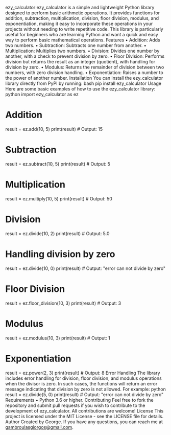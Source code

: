 ezy_calculator
ezy_calculator is a simple and lightweight Python library designed to perform basic arithmetic operations. It provides functions for addition, subtraction, multiplication, division, floor division, modulus, and exponentiation, making it easy to incorporate these operations in your projects without needing to write repetitive code.
This library is particularly useful for beginners who are learning Python and want a quick and easy way to perform basic mathematical operations.
Features
• Addition: Adds two numbers.
• Subtraction: Subtracts one number from another.
• Multiplication: Multiplies two numbers.
• Division: Divides one number by another, with a check to prevent division by zero.
• Floor Division: Performs division but returns the result as an integer (quotient), with handling for division by zero.
• Modulus: Returns the remainder of division between two numbers, with zero division handling.
• Exponentiation: Raises a number to the power of another number.
Installation
You can install the ezy_calculator library directly from PyPI by running:
bash
pip install ezy_calculator
Usage
Here are some basic examples of how to use the ezy_calculator library:
python
import ezy_calculator as ez

# Addition
result = ez.add(10, 5)
print(result)  # Output: 15

# Subtraction
result = ez.subtract(10, 5)
print(result)  # Output: 5

# Multiplication
result = ez.multiply(10, 5)
print(result)  # Output: 50

# Division
result = ez.divide(10, 2)
print(result)  # Output: 5.0

# Handling division by zero
result = ez.divide(10, 0)
print(result)  # Output: "error can not divide by zero"

# Floor Division
result = ez.floor_division(10, 3)
print(result)  # Output: 3

# Modulus
result = ez.modulus(10, 3)
print(result)  # Output: 1

# Exponentiation
result = ez.power(2, 3)
print(result)  # Output: 8
Error Handling
The library includes error handling for division, floor division, and modulus operations when the divisor is zero. In such cases, the functions will return an error message indicating that division by zero is not allowed.
For example:
python
result = ez.divide(5, 0)
print(result)  # Output: "error can not divide by zero"
Requirements
• Python 3.6 or higher.
Contributing
Feel free to fork the repository and submit pull requests if you wish to contribute to the development of ezy_calculator. All contributions are welcome!
License
This project is licensed under the MIT License - see the LICENSE file for details.
Author
Created by George. If you have any questions, you can reach me at gambroulasgiorgos@gmail.com.